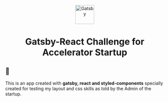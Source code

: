 <p align="center">
  <a href="https://www.gatsbyjs.com/?utm_source=starter&utm_medium=readme&utm_campaign=minimal-starter">
    <img alt="Gatsby" src="https://icons8.com/icon/59881/rocket" width="60" />
  </a>
</p>
<h1 align="center">
  Gatsby-React Challenge for Accelerator Startup
</h1>

## 💙

This is an app created with **gatsby, react and styled-components** specially created for testing my layout and css skills as told by the Admin of the startup.
